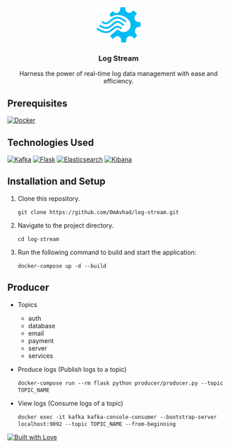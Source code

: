 <div align="center">
  <a href="https://github.com/OmAvhad/log-stream/">
    <img src="images/logo.png" alt="Logo" width="100" height="80">
  </a>

  <h3 align="center">Log Stream</h3>

  <p align="center">
    Harness the power of real-time log data management with ease and efficiency.
    <br />
  </p>
</div>

## Prerequisites
[![Docker](https://img.shields.io/badge/-Docker-blue?logo=docker)](https://www.docker.com/)

## Technologies Used
[![Kafka](https://img.shields.io/badge/-Kafka-black?logo=apache-kafka)](https://kafka.apache.org/)
[![Flask](https://img.shields.io/badge/-Flask-black?logo=flask)](https://flask.palletsprojects.com/)
[![Elasticsearch](https://img.shields.io/badge/-Elasticsearch-yellow?logo=elasticsearch)](https://www.elastic.co/)
[![Kibana](https://img.shields.io/badge/-Kibana-yellow?logo=kibana)](https://www.elastic.co/kibana/)

## Installation and Setup
1. Clone this repository.
    ```
    git clone https://github.com/OmAvhad/log-stream.git
    ```
2. Navigate to the project directory.
    ```
    cd log-stream
    ```
3. Run the following command to build and start the application:
    ```
    docker-compose up -d --build
    ```

## Producer
- Topics
    - auth
    - database
    - email
    - payment
    - server
    - services

- Produce logs (Publish logs to a topic)
    ```
    docker-compose run --rm flask python producer/producer.py --topic TOPIC_NAME
    ```

- View logs (Consume logs of a topic)
    ```
    docker exec -it kafka kafka-console-consumer --bootstrap-server localhost:9092 --topic TOPIC_NAME --from-beginning
    ```
 

[![Built with Love](https://forthebadge.com/images/badges/built-with-love.svg)](https://forthebadge.com)